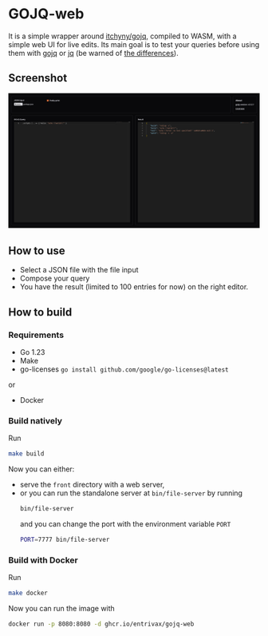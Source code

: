 # GOJQ-web

It is a simple wrapper around [itchyny/gojq](https://github.com/itchyny/gojq), compiled to WASM, with a simple web UI for live edits.
Its main goal is to test your queries before using them with [gojq](https://github.com/itchyny/gojq) or [jq](https://github.com/jqlang/jq) (be warned of [the differences](https://github.com/itchyny/gojq?tab=readme-ov-file#difference-to-jq)).

## Screenshot
![Web UI screenshot](./assets/image.png)

## How to use
- Select a JSON file with the file input
- Compose your query
- You have the result (limited to 100 entries for now) on the right editor.

## How to build

### Requirements
- Go 1.23
- Make
- go-licenses `go install github.com/google/go-licenses@latest`

or

- Docker

### Build natively
Run
```sh
make build
```
Now you can either:
- serve the `front` directory with a web server,
- or you can run the standalone server at `bin/file-server` by running
  ```sh
  bin/file-server
  ```
  and you can change the port with the environment variable `PORT`
  ```sh
  PORT=7777 bin/file-server
  ```

### Build with Docker
Run
```sh
make docker
```
Now you can run the image with
```sh
docker run -p 8080:8080 -d ghcr.io/entrivax/gojq-web
```